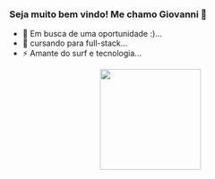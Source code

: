 ### Seja muito bem vindo! Me chamo Giovanni 👋

- 🔭 Em busca de uma oportunidade :)...
- 🌱 cursando para full-stack...
- ⚡ Amante do surf e tecnologia...

<div align="center">
  <a href="https://github.com/Giovanni-Shiroma">    <imgheight="180em"src="https://githubreadmestats.vercel.app/apiusername=GiovanniShiroma&show_icons=true&theme=dracula&include_all_commits=true&count_private=tr   ue"/>
  <img height="180em" src="https://github-readme-stats.vercel.app/api/top-langs/?username=rafaballerini&layout=compact&langs_count=7&theme=dracula"/>
</div> 
